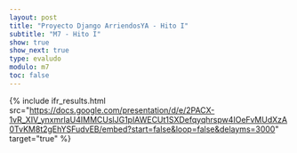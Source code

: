 ```yaml
---
layout: post
title: "Proyecto Django ArriendosYA - Hito I"
subtitle: "M7 - Hito I"
show: true
show_next: true
type: evaludo
modulo: m7
toc: false
---
```


{% include ifr_results.html src="https://docs.google.com/presentation/d/e/2PACX-1vR_XIV_ynxmrlaU4IMMCUslJG1plAWECUt1SXDefqyqhrspw4IOeFvMUdXzA0TvKM8t2gEhYSFudvEB/embed?start=false&loop=false&delayms=3000" target="true" %}
